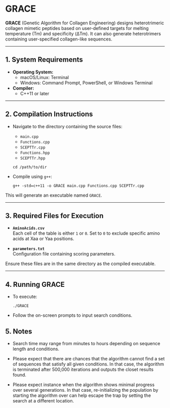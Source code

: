 # GRACE

**GRACE** (Genetic Algorithm for Collagen Engineering) designs heterotrimeric collagen mimetic peptides based on user-defined targets for melting temperature (Tm) and specificity (ΔTm). It can also generate heterotrimers containing user-specified collagen-like sequences.

---

## 1. System Requirements

- **Operating System:**
  - macOS/Linux: Terminal
  - Windows: Command Prompt, PowerShell, or Windows Terminal
- **Compiler:**
  - C++11 or later

---

## 2. Compilation Instructions

- Navigate to the directory containing the source files:
	- `main.cpp`
	- `Functions.cpp`
	- `SCEPTTr.cpp`
	- `Functions.hpp`
	- `SCEPTTr.hpp`


	```
 	cd /path/to/dir
	```

- Compile using `g++`:

	```
 	g++ -std=c++11 -o GRACE main.cpp Functions.cpp SCEPTTr.cpp
	```

This will generate an executable named `GRACE`.

---

## 3. Required Files for Execution

- **`AminoAcids.csv`**  
  Each cell of the table is either `1` or `0`. Set to `0` to exclude specific amino acids at Xaa or Yaa positions.

- **`parameters.txt`**  
  Configuration file containing scoring parameters.

Ensure these files are in the same directory as the compiled executable.

---

## 4. Running GRACE

- To execute:

	```
 	./GRACE
 	```

- Follow the on-screen prompts to input search conditions.

## 5. Notes
- Search time may range from minutes to hours depending on sequence length and conditions.

- Please expect that there are chances that the algorithm cannot find a set of sequences that satisfy all given conditions. In that case, the algorithm is terminated after 500,000 iterations and outputs the closet results found. 

- Please expect instance when the algorithm shows minimal progress over several generations. In that case, re-initializing the population by starting the algorithm over can help escape the trap by setting the search at a different location.
